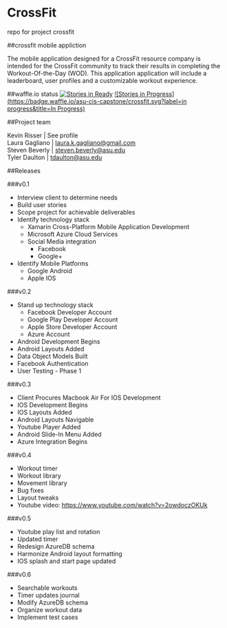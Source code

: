 # CrossFit
repo for project crossfit

##crossfit mobile appliction

The mobile application designed for a CrossFit resource company is intended for the CrossFit community to track their results in completing the Workout-Of-the-Day (WOD). This application application will include a leaderboard, user profiles and a customizable workout experience.  

##waffle.io status
[![Stories in Ready](https://badge.waffle.io/asu-cis-capstone/crossfit.svg?label=ready&title=Ready)](http://waffle.io/asu-cis-capstone/crossfit) 
[![Stories in Progress](https://badge.waffle.io/asu-cis-capstone/crossfit.svg?label=in progress&title=In Progress)](http://waffle.io/asu-cis-capstone/crossfit) 

##Project team

Kevin Risser |  See profile  
Laura Gagliano | laura.k.gagliano@gmail.com  
Steven Beverly | steven.beverly@asu.edu  
Tyler Daulton | tdaulton@asu.edu  

##Releases

###v0.1
* Interview client to determine needs
* Build user stories
* Scope project for achievable deliverables
* Identify technology stack
  * Xamarin Cross-Platform Mobile Application Development
  * Microsoft Azure Cloud Services
  * Social Media integration
    * Facebook
    * Google+
* Identify Mobile Platforms
  * Google Android
  * Apple IOS

###v0.2
* Stand up technology stack
  * Facebook Developer Account
  * Google Play Developer Account
  * Apple Store Developer Account
  * Azure Account
* Android Development Begins
* Android Layouts Added
* Data Object Models Built
* Facebook Authentication
* User Testing - Phase 1

###v0.3
* Client Procures Macbook Air For IOS Development
* IOS Development Begins
* IOS Layouts Added
* Android Layouts Navigable
* Youtube Player Added
* Android Slide-In Menu Added
* Azure Integration Begins

###v0.4
* Workout timer
* Workout library
* Movement library
* Bug fixes
* Layout tweaks
* Youtube video: https://www.youtube.com/watch?v=2owdoczOKUk

###v0.5
* Youtube play list and rotation
* Updated timer
* Redesign AzureDB schema
* Harmonize Android layout formatting
* IOS splash and start page updated

###v0.6
* Searchable workouts
* Timer updates journal
* Modify AzureDB schema
* Organize workout data
* Implement test cases
